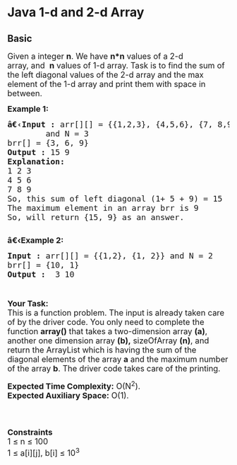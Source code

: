 # Java 1-d and 2-d Array
## Basic 
<div class="problem-statement">
                <p></p><p><span style="font-size:18px">Given a integer <strong>n</strong>. We have&nbsp;<strong>n*n</strong>&nbsp;values of a 2-d array,&nbsp;and&nbsp;&nbsp;<strong>n</strong> values of 1-d array. Task is to find the sum of the left&nbsp;diagonal values of the 2-d array and the max element of the 1-d array and print them with space in between.</span></p>

<p><span style="font-size:18px"><strong>Example 1:</strong></span></p>

<pre><span style="font-size:18px"><strong>â€‹Input :</strong> arr[][] = {{1,2,3}, {4,5,6}, {7, 8,9}} 
        and N = 3
brr[] = {3, 6, 9}
<strong>Output :</strong> 15 9
<strong>Explanation:</strong>
1 2 3
4 5 6
7 8 9
So, this sum of left diagonal (1+ 5 + 9) = 15
The maximum element in an array brr is 9
So, will return {15, 9} as an answer.
</span></pre>

<p><br>
<span style="font-size:18px"><strong>â€‹Example 2:</strong></span></p>

<pre><span style="font-size:18px"><strong>Input :</strong> arr[][] = {{1,2}, {1, 2}} and N = 2
brr[] = {10, 1} <strong>
Output :</strong>  3 10 </span></pre>

<p>&nbsp;</p>

<p><span style="font-size:18px"><strong>Your Task:</strong><br>
This is a function problem. The input is already taken care of by the driver code. You only need to complete the function <strong>array()</strong> that takes a two-dimension array <strong>(a)</strong>, another one dimension array <strong>(b),</strong>&nbsp;sizeOfArray <strong>(n)</strong>, and return the ArrayList which is having&nbsp;the sum of the diagonal elements of the array <strong>a</strong> and the maximum number of the array&nbsp;<strong>b</strong>. The driver code takes care of the printing.</span></p>

<p><span style="font-size:18px"><strong>Expected Time Complexity:</strong>&nbsp;O(N<sup>2</sup>).<br>
<strong>Expected Auxiliary Space:</strong>&nbsp;O(1).</span></p>

<p><br>
&nbsp;</p>

<p><span style="font-size:18px"><strong>Constraints</strong><br>
1 ≤ n ≤ 100<br>
1 ≤ a[i][j], b[i] ≤ 10<sup>3</sup></span></p>
 <p></p>
            </div>